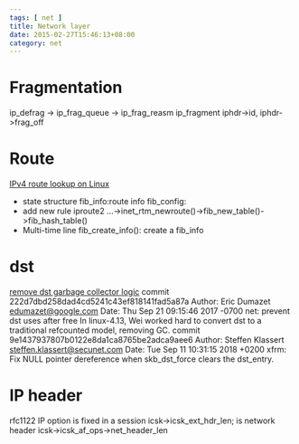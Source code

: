 ```yaml
---
tags: [ net ] 
title: Network layer
date: 2015-02-27T15:46:13+08:00 
category: net
---
```


# Fragmentation
ip_defrag -> ip_frag_queue -> ip_frag_reasm
ip_fragment
iphdr->id, iphdr->frag_off

# Route
[IPv4 route lookup on Linux](https://vincent.bernat.im/en/blog/2017-ipv4-route-lookup-linux)
* state structure
fib_info:route info
fib_config:
* add new rule
iproute2 ...->inet_rtm_newroute()->fib_new_table()->fib_hash_table()
* Multi-time line
fib_create_info(): create a fib_info
# dst
[remove dst garbage collector logic](https://lore.kernel.org/netdev/20170617174244.132862-1-tracywwnj@gmail.com/)
commit 222d7dbd258dad4cd5241c43ef818141fad5a87a
Author: Eric Dumazet <edumazet@google.com>
Date:   Thu Sep 21 09:15:46 2017 -0700
    net: prevent dst uses after free
    In linux-4.13, Wei worked hard to convert dst to a traditional
    refcounted model, removing GC.
commit 9e1437937807b0122e8da1ca8765be2adca9aee6
Author: Steffen Klassert <steffen.klassert@secunet.com>
Date:   Tue Sep 11 10:31:15 2018 +0200
    xfrm: Fix NULL pointer dereference when skb_dst_force clears the dst_entry.

# IP header
rfc1122
IP option is fixed in a session icsk->icsk_ext_hdr_len;
is network header icsk->icsk_af_ops->net_header_len
